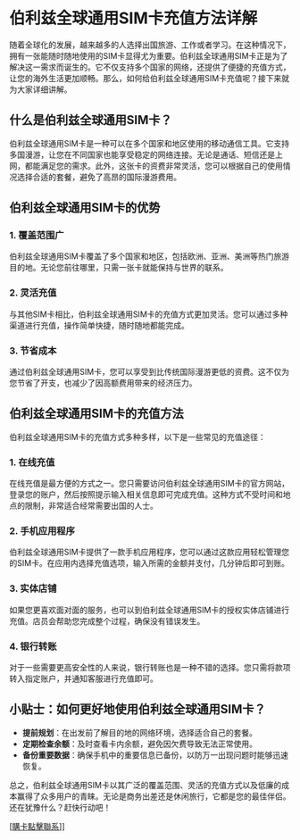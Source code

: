 # 伯利兹全球通用SIM卡充值方法详解

随着全球化的发展，越来越多的人选择出国旅游、工作或者学习。在这种情况下，拥有一张能随时随地使用的SIM卡显得尤为重要。伯利兹全球通用SIM卡正是为了解决这一需求而诞生的。它不仅支持多个国家的网络，还提供了便捷的充值方式，让您的海外生活更加顺畅。那么，如何给伯利兹全球通用SIM卡充值呢？接下来就为大家详细讲解。

## 什么是伯利兹全球通用SIM卡？

伯利兹全球通用SIM卡是一种可以在多个国家和地区使用的移动通信工具。它支持多国漫游，让您在不同国家也能享受稳定的网络连接。无论是通话、短信还是上网，都能满足您的需求。此外，这张卡的资费非常灵活，您可以根据自己的使用情况选择合适的套餐，避免了高昂的国际漫游费用。

## 伯利兹全球通用SIM卡的优势

### 1. 覆盖范围广
伯利兹全球通用SIM卡覆盖了多个国家和地区，包括欧洲、亚洲、美洲等热门旅游目的地。无论您前往哪里，只需一张卡就能保持与世界的联系。

### 2. 灵活充值
与其他SIM卡相比，伯利兹全球通用SIM卡的充值方式更加灵活。您可以通过多种渠道进行充值，操作简单快捷，随时随地都能完成。

### 3. 节省成本
通过伯利兹全球通用SIM卡，您可以享受到比传统国际漫游更低的资费。这不仅为您节省了开支，也减少了因高额费用带来的经济压力。

## 伯利兹全球通用SIM卡的充值方法

伯利兹全球通用SIM卡的充值方式多种多样，以下是一些常见的充值途径：

### 1. 在线充值
在线充值是最方便的方式之一。您只需要访问伯利兹全球通用SIM卡的官方网站，登录您的账户，然后按照提示输入相关信息即可完成充值。这种方式不受时间和地点的限制，非常适合经常需要出国的人士。

### 2. 手机应用程序
伯利兹全球通用SIM卡提供了一款手机应用程序，您可以通过这款应用轻松管理您的SIM卡。在应用内选择充值选项，输入所需的金额并支付，几分钟后即可到账。

### 3. 实体店铺
如果您更喜欢面对面的服务，也可以到伯利兹全球通用SIM卡的授权实体店铺进行充值。店员会帮助您完成整个过程，确保没有错误发生。

### 4. 银行转账
对于一些需要更高安全性的人来说，银行转账也是一种不错的选择。您只需将款项转入指定账户，并通知客服进行充值即可。

## 小贴士：如何更好地使用伯利兹全球通用SIM卡？

- **提前规划**：在出发前了解目的地的网络环境，选择适合自己的套餐。
- **定期检查余额**：及时查看卡内余额，避免因欠费导致无法正常使用。
- **备份重要数据**：确保手机中的重要信息已备份，以防万一出现问题时能够迅速恢复。

总之，伯利兹全球通用SIM卡以其广泛的覆盖范围、灵活的充值方式以及低廉的成本赢得了众多用户的青睐。无论是商务出差还是休闲旅行，它都是您的最佳伴侣。还在犹豫什么？赶快行动吧！

[[購卡點擊聯系](https://t.me/s/esim1088)]]